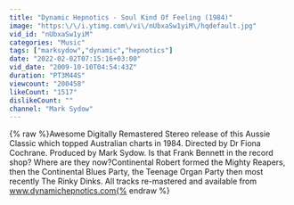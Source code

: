 ```yaml
---
title: "Dynamic Hepnotics - Soul Kind Of Feeling (1984)"
image: "https:\/\/i.ytimg.com\/vi\/nUbxaSw1yiM\/hqdefault.jpg"
vid_id: "nUbxaSw1yiM"
categories: "Music"
tags: ["marksydow","dynamic","hepnotics"]
date: "2022-02-02T07:15:16+03:00"
vid_date: "2009-10-10T04:54:43Z"
duration: "PT3M44S"
viewcount: "200458"
likeCount: "1517"
dislikeCount: ""
channel: "Mark Sydow"
---
```

{% raw %}Awesome Digitally Remastered Stereo release of this Aussie Classic which topped Australian charts in 1984. Directed by Dr Fiona Cochrane. Produced by Mark Sydow. Is that Frank Bennett in the record shop? Where are they now?Continental Robert formed the Mighty Reapers, then the Continental Blues Party, the Teenage Organ Party then most recently The Rinky Dinks. All tracks re-mastered and available from www.dynamichepnotics.com{% endraw %}

